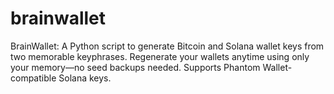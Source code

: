 # brainwallet
BrainWallet: A Python script to generate Bitcoin and Solana wallet keys from two memorable keyphrases. Regenerate your wallets anytime using only your memory—no seed backups needed. Supports Phantom Wallet-compatible Solana keys.
